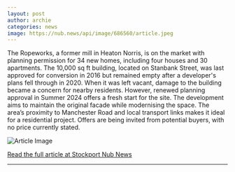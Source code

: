 ```yaml
---
layout: post
author: archie
categories: news
image: https://nub.news/api/image/686560/article.jpeg
---
```

The Ropeworks, a former mill in Heaton Norris, is on the market with planning permission for 34 new homes, including four houses and 30 apartments. The 10,000 sq ft building, located on Stanbank Street, was last approved for conversion in 2016 but remained empty after a developer's plans fell through in 2020. When it was left vacant, damage to the building became a concern for nearby residents. However, renewed planning approval in Summer 2024 offers a fresh start for the site. The development aims to maintain the original facade while modernising the space. The area’s proximity to Manchester Road and local transport links makes it ideal for a residential project. Offers are being invited from potential buyers, with no price currently stated.

![Article Image](https://nub.news/api/image/686560/article.jpeg)

[Read the full article at Stockport Nub News](https://stockport.nub.news/news/local-news/former-mill-in-heaton-norris-up-for-sale-with-plans-for-new-apartments-270205)

---

